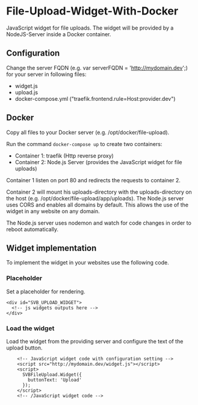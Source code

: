 # File-Upload-Widget-With-Docker
JavaScript widget for file uploads. The widget will be provided by a NodeJS-Server inside a Docker container. 

## Configuration
Change the server FQDN (e.g. var serverFQDN = 'http://mydomain.dev';) for your server in following files:
- widget.js
- upload.js
- docker-compose.yml ("traefik.frontend.rule=Host:provider.dev")

## Docker
Copy all files to your Docker server (e.g. /opt/docker/file-upload).

Run the command ``docker-compose up`` to create two containers:
- Container 1: traefik (Http reverse proxy)
- Container 2: Node.js Server (provides the JavaScript widget for file uploads)

Container 1 listen on port 80 and redirects the requests to container 2.

Container 2 will mount his uploads-directory with the uploads-directory on the host (e.g. /opt/docker/file-upload/app/uploads).
The Node.js server uses CORS and enables all domains by default. This allows the use of the widget in any website on any domain.

The Node.js server uses nodemon and watch for code changes in order to reboot automatically.


## Widget implementation
To implement the widget in your websites use the following code.

### Placeholder
Set a placeholder for rendering.

````
<div id="SVB_UPLOAD_WIDGET">
  <!-- js widgets outputs here -->
</div>
````

### Load the widget
Load the widget from the providing server and configure the text of the upload button.

````
    <!-- JavaScript widget code with configuration setting -->
    <script src="http://mydomain.dev/widget.js"></script>
    <script>
      SVBFileUpload.Widget({
        buttonText: 'Upload'
      });
    </script> 
    <!-- /JavaScript widget code -->
````


